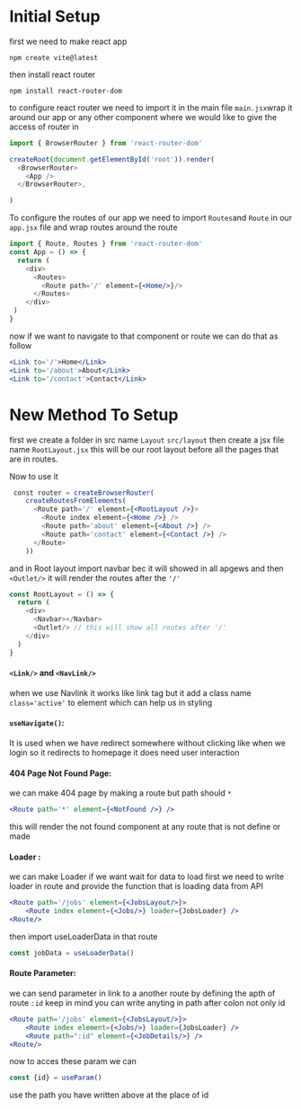 
# Initial Setup

first we need to make react app
```
npm create vite@latest
```
then install react router
```
npm install react-router-dom
```
to configure react router we need to import it in the main file  `main.jsx`wrap it around our app or any other component where we would like to give the access of router in
```jsx
import { BrowserRouter } from 'react-router-dom'

createRoot(document.getElementById('root')).render(
  <BrowserRouter>
    <App />
  </BrowserRouter>,

)
```
To configure the routes of our app we need to import `Routes`and `Route` in our `app.jsx` file and wrap routes around the route
```jsx 
import { Route, Routes } from 'react-router-dom'
const App = () => {
  return (
    <div>
      <Routes>
        <Route path='/' element={<Home/>}/>
      </Routes>
    </div>
 )
}
```
now if we want to navigate to that component or route we can do that as follow
```jsx
<Link to='/'>Home</Link>
<Link to='/about'>About</Link>
<Link to='/contact'>Contact</Link>
```

# New Method To Setup
first we create a folder in src name `Layout` `src/layout` then create a jsx file name `RootLayout.jsx` this will be our root layout before all the pages that are in routes.

Now to use it 
```jsx
 const router = createBrowserRouter(
    createRoutesFromElements(
      <Route path='/' element={<RootLayout />}>
        <Route index element={<Home />} />
        <Route path='about' element={<About />} />
        <Route path='contact' element={<Contact />} />
      </Route>
    ))
```
 and in Root layout import navbar bec it will showed in all apgews and then `<Outlet/>` it will render the routes after the `'/'`
```jsx
const RootLayout = () => {
  return (
    <div>
      <Navbar></Navbar>
      <Outlet/> // this will show all routes after '/'
    </div>
  )
}
```

#### `<Link/>` and `<NavLink/>`
when we use Navlink it works like link tag but it add a class name `class='active'` to element which can help us in styling
#### `useNavigate()`:
It is used when we have redirect somewhere without clicking like when we login so it redirects to homepage it does need user interaction
#### 404 Page Not Found Page:
we can make 404 page  by making a route but path should `*` 
```jsx
<Route path='*' element={<NotFound />} />
```
this will render the not found component at any route that is not define or made
#### Loader : 
we can make Loader if we want wait for data to load first we need to write loader in route and provide the function that is loading data from API 

```jsx
<Route path='/jobs' element={<JobsLayout/>}>
	<Route index element={<Jobs/>} loader={JobsLoader} />
<Route/>
```

then import useLoaderData in that route 
```jsx
const jobData = useLoaderData()
```
#### Route Parameter:
we can send parameter in link to a another route by defining the apth of route `:id` keep in mind you can write anyting in path after colon not only id  

```jsx
<Route path='/jobs' element={<JobsLayout/>}>
	<Route index element={<Jobs/>} loader={JobsLoader} />
	<Route path=":id" element={<JobDetails/>} />
<Route/>
```
now to acces these param we can 
```jsx
const {id} = useParam()
```
use the path you have written above at the place of id
